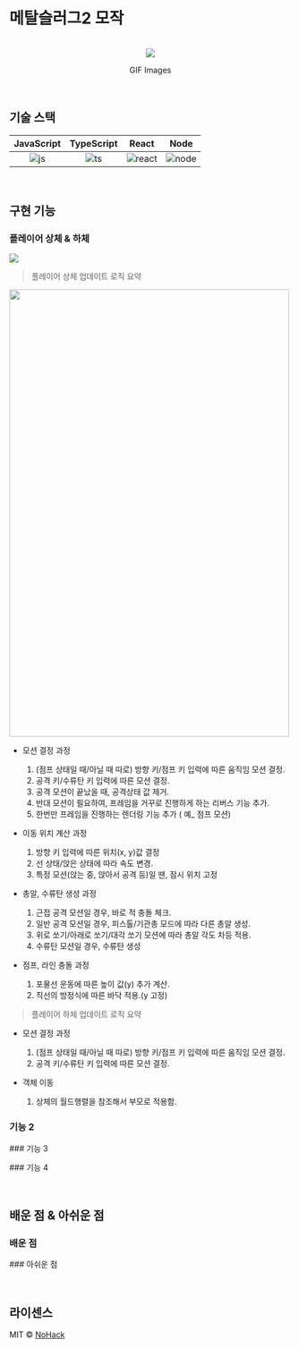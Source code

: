 # 메탈슬러그2 모작

<p align="center">
  <br>
  <img src="https://github.com/thesun007/metal-slug/assets/39186061/2a131ebb-a93b-499b-8180-20fb9726a9c3.png">
  <br>
</p>
<p align="center">
GIF Images
</p>


<br>

## 기술 스택

| JavaScript | TypeScript |  React   |  Node   |
| :--------: | :--------: | :------: | :-----: |
|   ![js]    |   ![ts]    | ![react] | ![node] |

<br>

## 구현 기능

### 플레이어 상체 & 하체
<img src="https://github.com/thesun007/metal-slug/assets/39186061/f126b630-ec59-4232-b17f-d5f494972753">

> 플레이어 상체 업데이트 로직 요약

<img src="https://github.com/thesun007/metal-slug/assets/39186061/06cb69a1-e7f6-49f5-a71f-651dbe7b733d" width="500px" height="800px">


+ 모션 결정 과정
  1. (점프 상태일 때/아닐 때 따로) 방향 키/점프 키 입력에 따른 움직임 모션 결정.
  2. 공격 키/수류탄 키 입력에 따른 모션 결정.
  3. 공격 모션이 끝났을 때, 공격상태 값 제거.
  4. 반대 모션이 필요하여, 프레임을 거꾸로 진행하게 하는 리버스 기능 추가.
  5. 한번만 프레임을 진행하는 렌더링 기능 추가 ( 예_ 점프 모션)

+ 이동 위치 계산 과정
  1. 방향 키 입력에 따른 위치(x, y)값 결정
  2. 선 상태/앉은 상태에 따라 속도 변경.
  3. 특정 모션(앉는 중, 앉아서 공격 등)일 땐, 잠시 위치 고정

+ 총알, 수류탄 생성 과정
  1. 근접 공격 모션일 경우, 바로 적 충돌 체크.
  2. 일반 공격 모션일 경우, 피스톨/기관총 모드에 따라 다른 총알 생성.
  3. 위로 쏘기/아래로 쏘기/대각 쏘기 모션에 따라 총알 각도 차등 적용.
  4. 수류탄 모션일 경우, 수류탄 생성 

+ 점프, 라인 충돌 과정
  1. 포물선 운동에 따른 높이 값(y) 추가 계산.
  2. 직선의 방정식에 따른 바닥 적용.(y 고정)

> 플레이어 하체 업데이트 로직 요약
+ 모션 결정 과정
  1. (점프 상태일 때/아닐 때 따로) 방향 키/점프 키 입력에 따른 움직임 모션 결정.
  2. 공격 키/수류탄 키 입력에 따른 모션 결정.

+ 객체 이동 
  1. 상체의 월드행렬을 참조해서 부모로 적용함.

### 기능 2
<p align="justify">

</p>
### 기능 3
<p align="justify">

</p>
### 기능 4
<p align="justify">

</p>

<br>

## 배운 점 & 아쉬운 점
### 배운 점
<p align="justify">

</p>
### 아쉬운 점
<p align="justify">

<br>

## 라이센스

MIT &copy; [NoHack](mailto:lbjp114@gmail.com)

<!-- Stack Icon Refernces -->

[js]: /images/stack/javascript.svg
[ts]: /images/stack/typescript.svg
[react]: /images/stack/react.svg
[node]: /images/stack/node.svg
